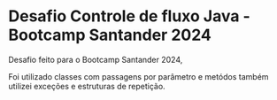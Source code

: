 
# Desafio Controle de fluxo Java - Bootcamp Santander 2024

Desafio feito para o Bootcamp Santander 2024,

Foi utilizado classes com passagens por parâmetro e metódos também utilizei exceções e estruturas de repetição.

